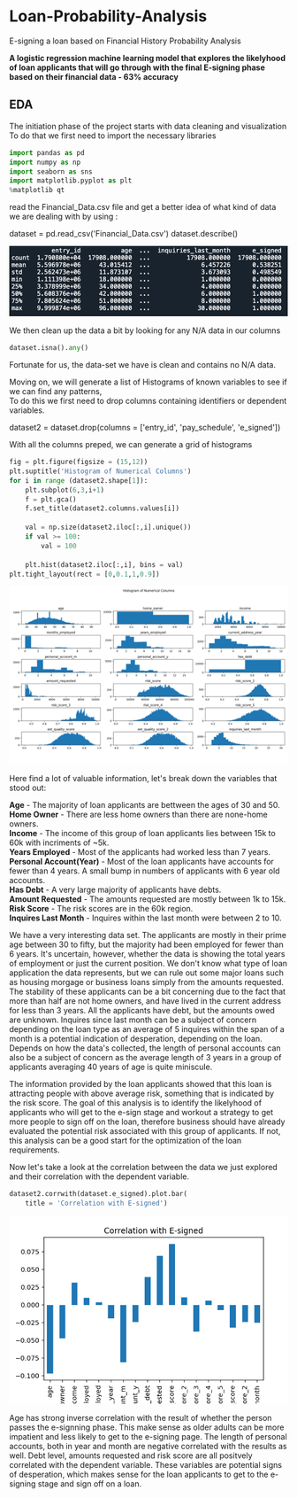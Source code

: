 # Loan-Probability-Analysis
E-signing a loan based on Financial History Probability Analysis

__A logistic regression machine learning model that explores the likelyhood of loan applicants that will go through with the final E-signing phase based on their financial data - 63% accuracy__

## EDA
The initiation phase of the project starts with data cleaning and visualization <br />
To do that we first need to import the necessary libraries 

```python
import pandas as pd
import numpy as np
import seaborn as sns
import matplotlib.pyplot as plt
%matplotlib qt
```
read the Financial_Data.csv file and get a better idea of what kind of data we are dealing with by using :<br />

dataset = pd.read_csv('Financial_Data.csv') 
dataset.describe()

![](Images/Desc.png)


We then clean up the data a bit by looking for any N/A data in our columns<br />

```python
dataset.isna().any()
```

Fortunate for us, the data-set we have is clean and contains no N/A data.<br />

Moving on, we will generate a list of Histograms of known variables to see if we can find any patterns, <br />
To do this we first need to drop columns containing identifiers or dependent variables. <br />

dataset2 = dataset.drop(columns = ['entry_id', 'pay_schedule', 'e_signed']) <br />

With all the columns preped, we can generate a grid of histograms

```python
fig = plt.figure(figsize = (15,12))
plt.suptitle('Histogram of Numerical Columns')
for i in range (dataset2.shape[1]):
    plt.subplot(6,3,i+1)
    f = plt.gca()
    f.set_title(dataset2.columns.values[i])
    
    val = np.size(dataset2.iloc[:,i].unique())
    if val >= 100:
        val = 100
        
    plt.hist(dataset2.iloc[:,i], bins = val)
plt.tight_layout(rect = [0,0.1,1,0.9])

```

![](Images/Hist.png)

Here find a lot of valuable information, let's break down the variables that stood out:<br />

**Age** - The majority of loan applicants are bettween the ages of 30 and 50. <br />
**Home Owner** - There are less home owners than there are none-home owners. <br />
**Income** - The income of this group of loan applicants lies between 15k to 60k with incriments of ~5k. <br />
**Years Employed** - Most of the applicants had worked less than 7 years. <br />
**Personal Account(Year)** - Most of the loan applicants have accounts for fewer than 4 years. A small bump in numbers of applicants with 6 year old accounts.<br />
**Has Debt** - A very large majority of applicants have debts. <br />
**Amount Requested** - The amounts requested are mostly between 1k to 15k. <br />
**Risk Score** - The risk scores are in the 60k region. <br />
**Inquires Last Month** - Inquires within the last month were between 2 to 10. <br />

We have a very interesting data set. The applicants are mostly in their prime age between 30 to fifty, but the majority had been employed for fewer than 6 years. It's uncertain, however, whether the data is showing the total years of employment or just the current position. We don't know what type of loan application the data represents, but we can rule out some major loans such as housing morgage or business loans simply from the amounts requested. The stability of these applicants can be a bit concerning due to the fact that more than half are not home owners, and have lived in the current address for less than 3 years. All the applicants have debt, but the amounts owed are unknown. Inquires since last month can be a subject of concern depending on the loan type as an average of 5 inquires within the span of a month is a potential indication of desperation, depending on the loan. Depends on how the data's collected, the length of personal accounts can also be a subject of concern as the average length of 3 years in a group of applicants averaging 40 years of age is quite miniscule. <br />

The information provided by the loan applicants showed that this loan is attracting people with above average risk, something that is indicated by the risk score. The goal of this analysis is to identify the likelyhood of applicants who will get to the e-sign stage and workout a strategy to get more people to sign off on the loan, therefore business should have already evaluated the potential risk associated with this group of applicants. If not, this analysis can be a good start for the optimization of the loan requirements.  <br />

Now let's take a look at the correlation between the data we just explored and their correlation with the dependent variable. <br />

```python
dataset2.corrwith(dataset.e_signed).plot.bar(
    title = 'Correlation with E-signed')
```

![](Images/Corr.png)

Age has strong inverse correlation with the result of whether the person passes the e-signning phase. This make sense as older adults can be more impatient and less likely to get to the e-signing page. The length of personal accounts, both in year and month are negative correlated with the results as well. Debt level, amounts requested and risk score are all positvely correlated with the dependent variable. These variables are potential signs of desperation, which makes sense for the loan applicants to get to the e-signing stage and sign off on a loan.






